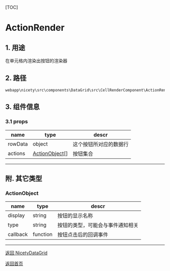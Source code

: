 [TOC]

# ActionRender

## 1. 用途

在单元格内渲染出按钮的渲染器

## 2. 路径

```
webapp\nicety\src\components\DataGrid\src\CellRenderComponent\ActionRender.vue
```

## 3. 组件信息

### 3.1 props

| name | type | descr |
|------|------|-------|
| rowData | object | 这个按钮所对应的数据行 |
| actions | [ActionObject](#actionobject)[] | 按钮集合 |

---

## 附. 其它类型

### ActionObject

| name | type | descr |
|------|------|-------|
| display | string | 按钮的显示名称 |
| type | string | 按钮的类型，可能会与事件通知相关 |
| callback | function | 按钮点击后的回调事件 |

---

[返回 NicetyDataGrid ](./NicetyDataGrid.md)

[返回首页][back]

[back]: ../index.md